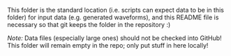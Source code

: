 This folder is the standard location (i.e. scripts can expect data to be in this folder) for input data (e.g. generated waveforms), and this README file is necessary so that git keeps the folder in the repository :)

*Note:* Data files (especially large ones) should not be checked into GitHub! This folder will remain empty in the repo; only put stuff in here locally!